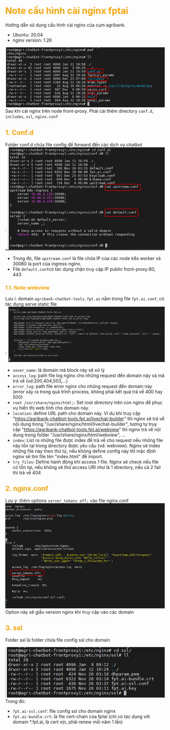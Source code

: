 <h1 style="color:orange">Note cấu hình cài nginx fptai</h1>

Hướng dẫn sử dụng cấu hình cài nginx của cụm agribank.<br>
- Ubuntu: 20.04
- nginx version: 1.26

![nginx-install1](../img/nginx-install1.png)<br>
Sau khi cài nginx trên node front-proxy. Phải cài thêm directory `conf.d`, `includes`, `ssl`, `nginx.conf`
<h2 style="color:orange">1. Conf.d</h2>

Folder conf.d chứa file config để forward đến các dịch vụ chatbot<br>
![nginx-install2](../img/nginx-install2.png)<br>
- Trong đó, file `upstream.conf` là file chứa IP của các node k8s worker và 30080 là port của ingress-nginx.
- File `default.conf`có tác dụng chặn truy cập IP public front-proxy:80, 443
<h3 style="color:orange">1.1. Note webview</h3>

Lưu í: domain `agribank-chatbot-tools.fpt.ai` nằm trong file `fpt.ai.conf`, có tác dụng serve static file
![nginx-install3](../img/nginx-install3.png)<br>
- `sever_name`: là domain mà block này sẽ xử lý
- `access_log`: path file log nginx cho những request đến domain này và mã trả về (vd:200,404,503,...)
- `error_log`: path file error nginx cho những request đến domain này (error xảy ra trong quá trình process, không phải kết quả trả về 400 hay 500)
- `root /usr/share/nginx/html;`: Set root directory trên con nginx để phục vụ hiển thị web tĩnh cho domain này.
- `location`: define URL path cho domain này. Ví dụ khi truy cập "https://agribank-chatbot-tools.fpt.ai/livechat-builder" thì nginx sẽ trả về nội dung trong "/usr/share/nginx/html/livechat-builder", tương tự truy cập "https://agribank-chatbot-tools.fpt.ai/webview" thì nginx trả về nội dung trong folder "/usr/share/nginx/html/webview", ...<br>
- `index`: List ra những file được index để trả về cho request nếu những file này tồn tại trong directory được yêu cầu (vd: webview). Nginx sẽ index những file này theo thứ tự, nếu không define config này thì mặc định nginx sẽ tìm file tên "index.html" để import.
- `try_files`: Define hành động khi access 1 file. Nginx sẽ check nếu file có tồn tại, nếu không sẽ thử access URI như là 1 directory, nếu cả 2 fail thì trả về 404
<h2 style="color:orange">2. nginx.conf</h2>

Lưu ý: thêm options `server_tokens off;` vào file nginx.conf
![nginx-install4](../img/nginx-install4.png)<br>
Option này sẽ giấu version nginx khi truy cập vào các domain
<h2 style="color:orange">3. ssl</h2>
Folder ssl là folder chứa file config ssl cho domain

![nginx-install5](../img/nginx-install5.png)<br>
Trong đó:<br>
- `fpt.ai-ssl.conf`: file config ssl cho domain nginx
- `fpt.ai-bundle.crt`: là file cert-chain của fptai (chỉ có tác dụng với domain *.fpt.ai, là cert xịn, phải renew mỗi năm 1 lần)
